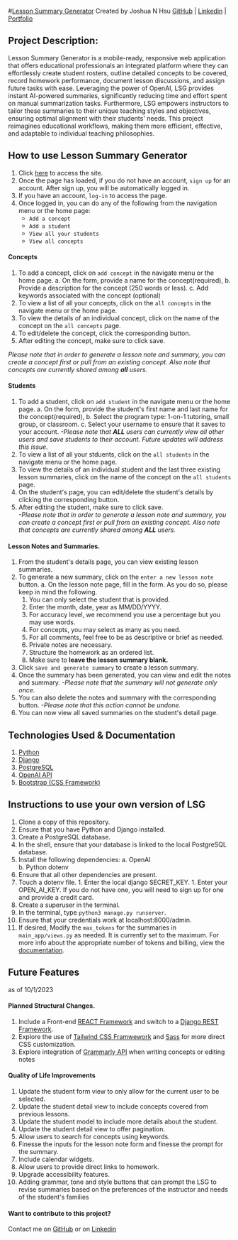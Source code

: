 #[Lesson Summary Generator](https://dashboard.heroku.com/apps/lessonsummarygenerator)
Created by Joshua N Hsu
[GitHub](https://github.com/jhsu79) | [Linkedin](https://www.linkedin.com/in/joshuanhsu/) | [Portfolio](https://joshuahsu.netlify.app/)

## Project Description: 
Lesson Summary Generator is a mobile-ready, responsive web application that offers educational professionals an integrated platform where they can effortlessly create student rosters, outline detailed concepts to be covered, record homework performance, document lesson discussions, and assign future tasks with ease. Leveraging the power of OpenAI, LSG provides instant AI-powered summaries, significantly reducing time and effort spent on manual summarization tasks. Furthermore, LSG empowers instructors to tailor these summaries to their unique teaching styles and objectives, ensuring optimal alignment with their students' needs. This project reimagines educational workflows, making them more efficient, effective, and adaptable to individual teaching philosophies.


## How to use Lesson Summary Generator 
1. Click [here](https://dashboard.heroku.com/apps/lessonsummarygenerator
) to access the site.  
2. Once the page has loaded, if you do not have an account, ``sign up`` for an account. After sign up, you will be automatically logged in. 
3. If you have an account, ``log-in`` to access the page. 
4. Once logged in, you can do any of the following from the navigation menu or the home page:
    - ``Add a concept``
    - ``Add a student`` 
    - ``View all your students``
    - ``View all concepts`` 
 
#### Concepts 
1. To add a concept, click on ``add concept`` in the navigate menu or the home page. 
    a. On the form, provide a name for the concept(required),
    b. Provide a description for the concept (250 words or less). 
    c. Add keywords associated with the concept (optional) 
2. To view a list of all your concepts, click on the ``all concepts`` in the navigate menu or the home page. 
3. To view the details of an individual concept, click on the name of the concept on the ``all concepts`` page. 
4. To edit/delete the concept, click the corresponding button. 
5. After editing the concept, make sure to click save.   
     
<i>Please note that in order to generate a lesson note and summary, you can create a concept first or pull from an existing concept. Also note that concepts are currently shared among <b>all</b> users.</i> 

#### Students 
1. To add a student, click on ``add student`` in the navigate menu or the home page. 
    a. On the form, provide the student's first name and last name for the concept(required),
    b. Select the program type: 1-on-1 tutoring, small group, or classroom. 
    c. Select your username to ensure that it saves to your account. 
        <i>-Please note that <b>ALL</b> users can currently view all other users and save students to their account. Future updates will address this issue.</i>
2. To view a list of all your stduents, click on the ``all students`` in the navigate menu or the home page. 
3. To view the details of an individual student and the last three existing lesson summaries, click on the name of the concept on the ``all students`` page. 
4. On the student's page, you can edit/delete the student's details by clicking the corresponding button. 
5. After editing the student, make sure to click save.        
    <i>-Please note that in order to generate a lesson note and summary, you can create a concept first or pull from an existing concept. Also note that concepts are currently shared among <b>ALL</b> users.</i> 

#### Lesson Notes and Summaries. 
1. From the student's details page, you can view existing lesson summaries. 
2. To generate a new summary, click on the ``enter a new lesson note`` button.
    a. On the lesson note page, fill in the form. As you do so, please keep in mind the following.      
    1.  You can only select the student that is provided.
    1. Enter the month, date, year as MM/DD/YYYY.  
    1. For accuracy level, we recommend you use a percentage but you may use words. 
    1. For concepts, you may select as many as you need. 
    1. For all comments, feel free to be as descriptive or brief as needed. 
    1. Private notes are necessary.  
    1. Structure the homework as an ordered list.   
    1.  Make sure to <b>leave the lesson summary blank.</b>  
1. Click ``save and generate summary`` to create a lesson summary. 
1. Once the summary has been generated, you can view and edit the notes and summary. 
    <i>-Please note that the summary will not generate only once.</i>
1. You can also delete the notes and summary with the corresponding button.
    <i> -Please note that this action cannot be undone. </i>
1. You can now view all saved summaries on the student's detail page. 

## Technologies Used & Documentation  
1. [Python](https://www.python.org/doc/)
2. [Django](https://docs.djangoproject.com/en/4.2/)  
3. [PostgreSQL](https://www.postgresql.org/docs/)
4. [OpenAI API](https://platform.openai.com/docs/)
5. [Bootstrap (CSS Framework)](https://getbootstrap.com/docs/5.3/getting-started/introduction/)


## Instructions to use your own version of LSG    
1. Clone a copy of this repository. 
2. Ensure that you have Python and Django installed. 
3. Create a PostgreSQL database. 
4. In the shell, ensure that your database is linked to the local PostgreSQL database. 
5. Install the following dependencies: 
        a. OpenAI  
        b. Python dotenv 
6. Ensure that all other dependencies are present. 
7. Touch a dotenv file. 
        1. Enter the local django SECRET_KEY. 
        1. Enter your OPEN_AI_KEY. If you do not have one, you will need to sign up for one and provide a credit card. 
8. Create a superuser in the terminal.
9. In the terminal, type ``python3 manage.py runserver``.
10.  Ensure that your credentials work at localhost:8000/admin.
11. If desired, Modify the ``max_tokens`` for the summaries in ``main_app/views.py`` as needed. It is currently set to the maximum. For more info about the appropriate number of tokens and billing, view the [documentation]((https://platform.openai.com/docs/)).

## Future Features 
as of 10/1/2023

#### Planned Structural Changes.  
1. Include a Front-end [REACT Framework](https://react.dev/) and switch to a [Django REST Framework](https://www.django-rest-framework.org/). 
1. Explore the use of [Tailwind CSS Framwework](https://tailwindcss.com/) and [Sass](https://sass-lang.com/) for more direct CSS customization.
1. Explore integration of [Grammarly API](https://developer.grammarly.com/) when writing concepts or editing notes 

#### Quality of Life Improvements 
1. Update the student form view to only allow for the current user to be selected. 
2. Update the student detail view to include concepts covered from previous lessons.  
3. Update the student model to include more details about the student. 
4. Update the student detail view to offer pagination. 
5. Allow users to search for concepts using keywords. 
6. Finesse the inputs for the lesson note form and finesse the prompt for the summary. 
7. Include calendar widgets. 
8. Allow users to provide direct links to homework. 
9. Upgrade accessibility features. 
10. Adding grammar, tone and style buttons that can prompt the LSG to revise summaries based on the preferences of the instructor and needs of the student's families

#### Want to contribute to this project? 
Contact me on [GitHub](https://github.com/jhsu79) or on [Linkedin](https://www.linkedin.com/in/joshuanhsu/)